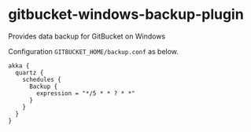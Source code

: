 gitbucket-windows-backup-plugin
===
Provides data backup for GitBucket on Windows

Configuration `GITBUCKET_HOME/backup.conf` as below.

``` 
akka {
  quartz {
    schedules {
      Backup {
        expression = "*/5 * * ? * *"
      }
    }
  }
}
```